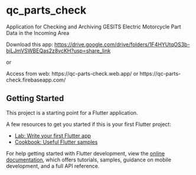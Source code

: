 # qc_parts_check

Application for Checking and Archiving GESITS Electric Motorcycle Part Data in the Incoming Area

Download this app: https://drive.google.com/drive/folders/1F4HYUtqOS3b-bjLJmVSWBEQas2z8vcKH?usp=share_link
<p>or</p>
Access from web: https://qc-parts-check.web.app/ or https://qc-parts-check.firebaseapp.com/

## Getting Started

This project is a starting point for a Flutter application.

A few resources to get you started if this is your first Flutter project:

- [Lab: Write your first Flutter app](https://docs.flutter.dev/get-started/codelab)
- [Cookbook: Useful Flutter samples](https://docs.flutter.dev/cookbook)

For help getting started with Flutter development, view the
[online documentation](https://docs.flutter.dev/), which offers tutorials, samples, guidance on
mobile development, and a full API reference.
